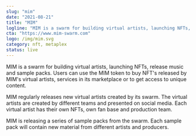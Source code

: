 ```yaml
---
slug: "mim"
date: "2021-08-21"
title: "MIM"
logline: "MIM is a swarm for building virtual artists, launching NFTs, release music and sample packs."
cta: "https://www.mim-swarm.com"
logo: /img/mim.svg
category: nft, metaplex
status: live
---
```


MIM is a swarm for building virtual artists, launching NFTs, release music and sample packs. Users can use the MIM token to buy NFT's released by MIM's virtual artists, services in its marketplace or to get access to unique content.

MIM regularly releases new virtual artists created by its swarm. The virtual artists are created by different teams and presented on social media. Each virtual artist has their own NFTs, own fan base and production team.

MIM is releasing a series of sample packs from the swarm. Each sample pack will contain new material from different artists and producers.
